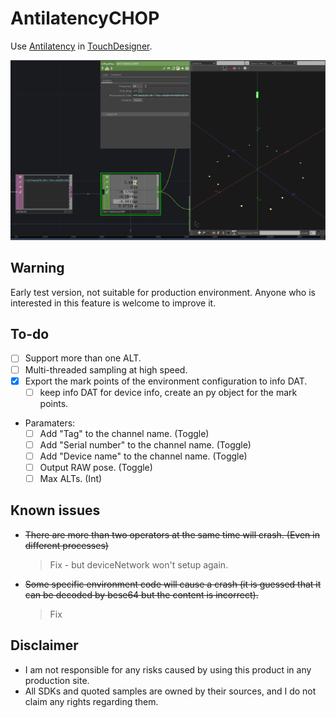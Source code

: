 # AntilatencyCHOP

Use [Antilatency](https://antilatency.com/) in [TouchDesigner](https://derivative.ca/).

![](img/sc01.png)

## Warning
Early test version, not suitable for production environment. Anyone who is interested in this feature is welcome to improve it.


## To-do
- [ ] Support more than one ALT. 
- [ ] Multi-threaded sampling at high speed.
- [x] Export the mark points of the environment configuration to info DAT.
    - [ ] keep info DAT for device info, create an py object for the mark points.
- Paramaters:
    - [ ] Add "Tag" to the channel name. (Toggle)
    - [ ] Add "Serial number" to the channel name. (Toggle)
    - [ ] Add "Device name" to the channel name. (Toggle)
    - [ ] Output RAW pose. (Toggle)
    - [ ] Max ALTs. (Int)

## Known issues
- ~~There are more than two operators at the same time will crash. (Even in different processes)~~ 
    >Fix - but deviceNetwork won't setup again.

- ~~Some specific environment code will cause a crash (it is guessed that it can be decoded by bese64 but the content is incorrect).~~
    >Fix

## Disclaimer
- I am not responsible for any risks caused by using this product in any production site.
- All SDKs and quoted samples are owned by their sources, and I do not claim any rights regarding them.